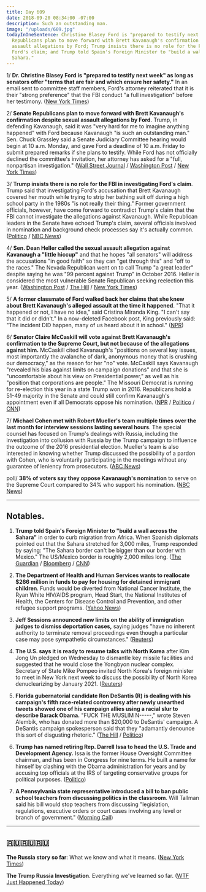 ```yaml
---
title: Day 609
date: 2018-09-20 08:34:00 -07:00
description: Such an outstanding man.
image: "/uploads/609.jpg"
todayInOneSentence: Christine Blasey Ford is "prepared to testify next week"; Senate
  Republicans plan to move forward with Brett Kavanaugh's confirmation despite sexual
  assault allegations by Ford; Trump insists there is no role for the FBI in investigating
  Ford's claim; and Trump told Spain's Foreign Minister to "build a wall across the
  Sahara."
---
```


1/ **Dr. Christine Blasey Ford is "prepared to testify next week" as long as senators offer "terms that are fair and which ensure her safety."** In an email sent to committee staff members, Ford's attorney reiterated that it is their "strong preference" that the FBI conduct "a full investigation" before her testimony. ([New York Times](https://www.nytimes.com/2018/09/20/us/politics/brett-kavanaugh-christine-blasey.html))

2/ **Senate Republicans plan to move forward with Brett Kavanaugh's confirmation despite sexual assault allegations by Ford**. Trump, in defending Kavanaugh, said it was "very hard for me to imagine anything happened" with Ford because Kavanaugh "is such an outstanding man." Sen. Chuck Grassley said a Senate Judiciary Committee hearing would begin at 10 a.m. Monday, and gave Ford a deadline of 10 a.m. Friday to submit prepared remarks if she plans to testify. While Ford has not officially declined the committee's invitation, her attorney has asked for a "full, nonpartisan investigation." ([Wall Street Journal](https://www.wsj.com/articles/republicans-plan-to-push-ahead-on-kavanaugh-confirmation-1537370636) / [Washington Post](https://www.washingtonpost.com/politics/trump-says-alleged-assault-by-kavanaugh-is-very-hard-for-me-to-imagine/2018/09/19/07a71002-bbf3-11e8-bdc0-90f81cc58c5d_story.html) / [New York Times](https://www.nytimes.com/2018/09/19/us/politics/kavanaugh-accusations-trump-blasey-ford.html))

3/ **Trump insists there is no role for the FBI in investigating Ford's claim**. Trump said that investigating Ford's accusation that Brett Kavanaugh covered her mouth while trying to strip her bathing suit off during a high school party in the 1980s "is not really their thing." Former government officials, however, have come forward to contradict Trump's claim that the FBI cannot investigate the allegations against Kavanaugh. While Republican leaders in the Senate have echoed Trump's claim, several officials involved in nomination and background check processes say it's actually common. ([Politico](https://www.politico.com/story/2018/09/19/fbi-kavanaugh-allegations-trump-830150) / [NBC News](https://www.nbcnews.com/politics/supreme-court/can-fbi-investigate-allegation-against-brett-kavanaugh-n911036))

4/ **Sen. Dean Heller called the sexual assault allegation against Kavanaugh a "little hiccup"** and that he hopes "all senators" will address the accusations "in good faith" so they can "get through this" and "off to the races." The Nevada Republican went on to call Trump "a great leader" despite saying he was "99 percent against Trump" in October 2016. Heller is considered the most vulnerable Senate Republican seeking reelection this year. ([Washington Post](https://www.washingtonpost.com/politics/sen-heller-reportedly-refers-to-kavanaugh-assault-allegation-as-a-hiccup/2018/09/20/06458182-bcbe-11e8-8792-78719177250f_story.html) / [The Hill](https://thehill.com/homenews/senate/407565-gop-senator-kavanaugh-accusation-is-a-little-hiccup) / [New York Times](https://www.nytimes.com/2018/09/19/us/politics/dean-heller-trump.html))

5/ **A former classmate of Ford walked back her claims that she knew about Brett Kavanaugh's alleged assault at the time it happened**. "That it happened or not, I have no idea," said Cristina Miranda King. "I can't say that it did or didn't." In a now-deleted Facebook post, King previously said: "The incident DID happen, many of us heard about it in school." ([NPR](https://www.npr.org/2018/09/20/649787076/kavanaugh-accuser-classmate-that-it-happened-or-not-i-have-no-idea))

6/ **Senator Claire McCaskill will vote against Brett Kavanaugh's confirmation to the Supreme Court, but not because of the allegations against him.** McCaskill cited Kavanaugh's "positions on several key issues, most importantly the avalanche of dark, anonymous money that is crushing our democracy," as the reason for her "no" vote. McCaskill says Kavanaugh "revealed his bias against limits on campaign donations" and that she is "uncomfortable about his view on Presidential power," as well as his "position that corporations are people." The Missouri Democrat is running for re-election this year in a state Trump won in 2016. Republicans hold a 51-49 majority in the Senate and could still confirm Kavanaugh's appointment even if all Democrats oppose his nomination. ([NPR](https://www.npr.org/2018/09/20/649771824/sen-claire-mccaskill-i-will-vote-no-on-judge-kavanaugh) / [Politico](https://www.politico.com/story/2018/09/19/mccaskill-vote-no-kavanaugh-830630) / [CNN](https://www.cnn.com/2018/09/19/politics/mccaskill-kavanaugh-no/index.html))

7/ **Michael Cohen met with Robert Mueller's team multiple times over the last month for interview sessions lasting several hours**. The special counsel has focused on Trump's dealings with Russia, including the investigation into collusion with Russia by the Trump campaign to influence the outcome of the 2016 presidential election. Mueller's team is also interested in knowing whether Trump discussed the possibility of a pardon with Cohen, who is voluntarily participating in the meetings without any guarantee of leniency from prosecutors. ([ABC News](https://abcnews.go.com/Politics/michael-cohen-spoke-mueller-team-hours-asked-russia/story?id=57959664))

poll/ **38% of voters say they oppose Kavanaugh's nomination** to serve on the Supreme Court compared to 34% who support his nomination. ([NBC News](https://www.nbcnews.com/politics/first-read/poll-opposition-kavanaugh-s-confirmation-grows-n911581))

---

## Notables.

1. **Trump told Spain's Foreign Minister to "build a wall across the Sahara"** in order to curb migration from Africa. When Spanish diplomats pointed out that the Sahara stretched for 3,000 miles, Trump responded by saying: "The Sahara border can't be bigger than our border with Mexico." The US/Mexico border is roughly 2,000 miles long. ([The Guardian](https://www.theguardian.com/us-news/2018/sep/19/donald-trump-urged-spain-to-build-the-wall-across-the-sahara) / [Bloomberg](https://www.bloomberg.com/news/articles/2018-09-20/trump-told-spanish-minister-a-sahara-wall-could-stop-migrants) / [CNN](https://www.cnn.com/2018/09/20/politics/trump-spain-sahara-wall-intl/index.html))

2. **The Department of Health and Human Services wants to reallocate $266 million in funds to pay for housing for detained immigrant children**. Funds would be diverted from National Cancer Institute, the Ryan White HIV/AIDS program, Head Start, the National Institutes of Health, the Centers for Disease Control and Prevention, and other refugee support programs. ([Yahoo News](https://www.yahoo.com/news/exclusive-immigrant-children-detention-hhs-cuts-funds-programs-like-cancer-research-230259583.html))

3. **Jeff Sessions announced new limits on the ability of immigration judges to dismiss deportation cases,** saying judges "have no inherent authority to terminate removal proceedings even though a particular case may pose sympathetic circumstances." ([Reuters](https://www.reuters.com/article/us-usa-immigration-sessions/sessions-limits-u-s-judges-ability-to-dismiss-deportation-cases-idUSKCN1LZ2TG))

4. **The U.S. says it is ready to resume talks with North Korea** after Kim Jong Un pledged on Wednesday to dismantle key missile facilities and suggested that he would close the Yongbyon nuclear complex. Secretary of State Mike Pompeo invited North Korea's foreign minister to meet in New York next week to discuss the possibility of North Korea denuclearizing by January 2021. ([Reuters](https://www.reuters.com/article/us-northkorea-southkorea-summit/u-s-ready-to-resume-north-korea-talks-seeks-denuclearization-by-2021-idUSKCN1LY30R))

5. **Florida gubernatorial candidate Ron DeSantis (R) is dealing with his campaign's fifth race-related controversy after newly unearthed tweets showed one of his campaign allies using a racial slur to describe Barack Obama.** "FUCK THE MUSLIM N-----," wrote Steven Alembik, who has donated more than $20,000 to DeSantis' campaign. A DeSantis campaign spokesperson said that they "adamantly denounce this sort of disgusting rhetoric." ([The Hill](https://thehill.com/blogs/blog-briefing-room/407554-desantis-ally-calls-obama-racial-slur-on-twitter) / [Politico](https://www.politico.com/story/2018/09/20/ron-desantis-florida-racial-issues-830726))

6. **Trump has named retiring Rep. Darrell Issa to head the U.S. Trade and Development Agency.** Issa is the former House Oversight Committee chairman, and has been in Congress for nine terms. He built a name for himself by clashing with the Obama administration for years and by accusing top officials at the IRS of targeting conservative groups for political purposes. ([Politico](https://www.politico.com/story/2018/09/19/trump-darrell-issa-trade-agency-830654))

7. **A Pennsylvania state representative introduced a bill to ban public school teachers from discussing politics in the classroom**. Will Tallman said his bill would stop teachers from discussing "legislation, regulations, executive orders or court cases involving any level or branch of government." ([Morning Call](http://www.mcall.com/news/nationworld/pennsylvania/mc-nws-pennsylvania-tallman-political-speech-ban-bill-20180917-story.html))

---

## **🇷🇺🇷🇺🇷🇺**

**The Russia story so far**: What we know and what it means. ([New York Times](https://www.nytimes.com/interactive/2018/09/20/us/politics/russia-interference-election-trump-clinton.html))

**The Trump Russia Investigation**. Everything we've learned so far. ([WTF Just Happened Today](https://whatthefuckjusthappenedtoday.com/trump-russia-investigation/))